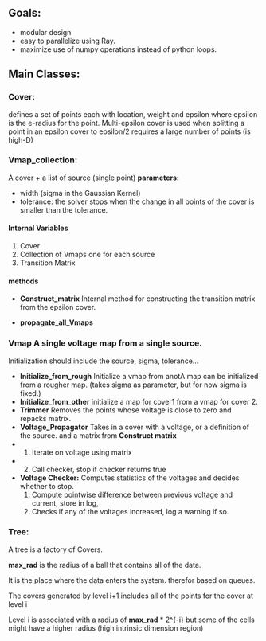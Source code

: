 ## Goals: 
* modular design 
* easy to parallelize using Ray.
* maximize use of numpy operations instead of python loops.

## Main Classes:

### Cover:
defines a set of points each with location, weight and epsilon where epsilon is the e-radius for the point. Multi-epsilon cover is used when splitting a point in an epsilon cover to epsilon/2 requires a large number of points (is high-D)


### Vmap_collection:
A cover + a list of source (single point)
**parameters:**

*  width (sigma in the Gaussian Kernel)
*  tolerance: the solver stops when the change in all points of the cover is smaller than the tolerance.

#### Internal Variables
1. Cover
2. Collection of Vmaps one for each source
3. Transition Matrix

#### methods

*  **Construct_matrix**  Internal method for constructing the transition matrix from the epsilon cover.

* **propagate_all_Vmaps**


### Vmap A single voltage map from a single source.

Initialization should include the source, sigma, tolerance...

* **Initialize_from_rough** Initialize a vmap from anotA map can be initialized from a rougher map. (takes sigma as parameter, but for now sigma is fixed.)
*  **Initialize_from_other** initialize a map for cover1 from a vmap for cover 2.
* **Trimmer** Removes the points whose voltage is close to zero and repacks matrix.
* **Voltage_Propagator** Takes in a cover with a voltage, or a definition of the source. and a matrix from **Construct matrix**
* 1. Iterate on voltage using matrix
* 2. Call checker, stop if checker returns true
* **Voltage Checker:** Computes statistics of the voltages and decides whether to stop.
   1. Compute pointwise difference between previous voltage and current, store in log, 
   2. Checks if any of the voltages increased, log a warning if so.


### Tree:
A tree is a  factory of Covers.

**max_rad** is the radius of a ball that contains all of the data. 

It is the place where the data enters the system.  therefor based on queues.

The covers generated by level i+1 includes all of 
the points for the cover at level i

Level i is associated with a radius of **max_rad** * 2^{-i}
but some of the cells might have a higher radius (high intrinsic dimension region)



